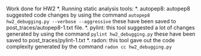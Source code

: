 Work done for HW2
*. Running static analysis tools:
    *. autopep8:
        autopep8 suggested code changes by using the command `autopep8 hw2_debugging.py --verbose --aggressive`
        these have been saved to post_traces/autopep8-1.txt file.
    *. pylint:
        this tool suggested a lot of changes generated by using the command `pylint hw2_debugging.py`
        these have been saved to post_traces/pylint-1.txt
    *. radon:
        this tool gave out the code complexity generated by the command `radon cc hw2_debugging.py`